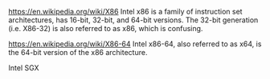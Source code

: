 https://en.wikipedia.org/wiki/X86
Intel x86 is a family of instruction set architectures, has 16-bit, 32-bit, and 64-bit versions.
The 32-bit generation (i.e. X86-32) is also referred to as x86, which is confusing.

https://en.wikipedia.org/wiki/X86-64
Intel x86-64, also referred to as x64, is the 64-bit version of the x86 architecture.

Intel SGX
